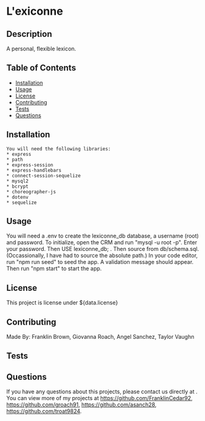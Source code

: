 # L'exiconne

  ## Description 
  A personal, flexible lexicon. 

  ## Table of Contents
  * [Installation](#installation)
  * [Usage](#usage)
  * [License](#license)
  * [Contributing](#contributing)
  * [Tests](#tests)
  * [Questions](#questions)
  
  ## Installation 
    You will need the following libraries:
    * express
    * path
    * express-session
    * express-handlebars
    * connect-session-sequelize
    * mysql2
    * bcrypt
    * choreographer-js
    * dotenv
    * sequelize

  
  ## Usage 
  You will need a .env to create the lexiconne_db database, a username (root) and password. To initialize, open the CRM and run "mysql -u root -p". Enter your password. Then USE lexiconne_db; . Then source from db/schema.sql. (Occassionally, I have had to source the absolute path.) In your code editor, run "npm run seed" to seed the app. A validation message should appear. Then run "npm start" to start the app. 


  ## License 
  This project is license under ${data.license}

  ## Contributing 
  Made By: Franklin Brown, Giovanna Roach, Angel Sanchez, Taylor Vaughn

  ## Tests
  

  ## Questions
  If you have any questions about this projects, please contact us directly at . You can view more of my projects at https://github.com/FranklinCedar92, https://github.com/groach91, https://github.com/asanch28, https://github.com/troat9824.